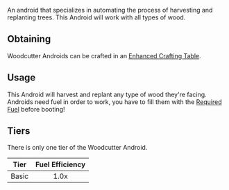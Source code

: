 An android that specializes in automating the process of harvesting and replanting trees.
This Android will work with all types of wood.

## Obtaining
Woodcutter Androids can be crafted in an [Enhanced Crafting Table](https://github.com/Slimefun/Slimefun4/wiki/Enhanced-Crafting-Table).

## Usage
This Android will harvest and replant any type of wood they're facing.  
Androids need fuel in order to work, you have to fill them with the [Required Fuel](https://github.com/Slimefun/Slimefun4/wiki/Normal-Androids#power-source) before booting!


## Tiers
There is only one tier of the Woodcutter Android.

| Tier  | Fuel Efficiency |
| ----- | :-------------: |
| Basic | 1.0x            |
